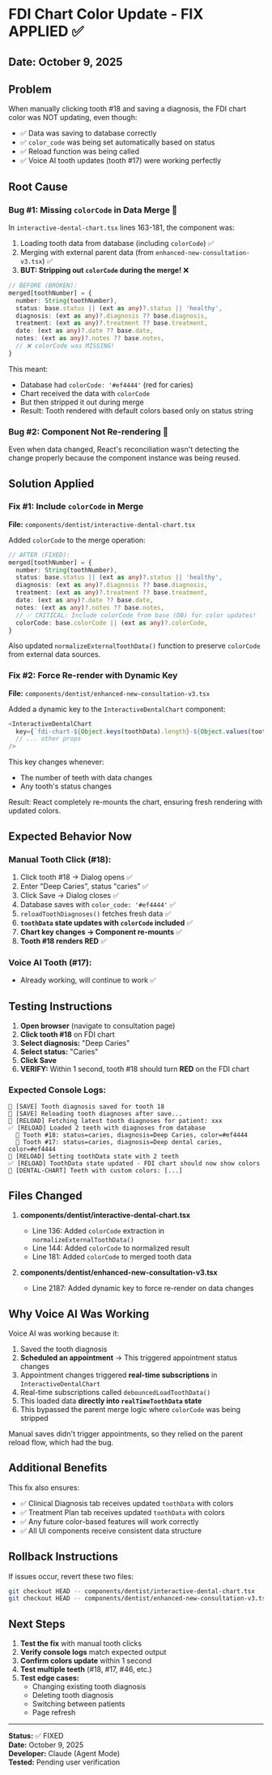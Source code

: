 # FDI Chart Color Update - FIX APPLIED ✅

## Date: October 9, 2025

## Problem
When manually clicking tooth #18 and saving a diagnosis, the FDI chart color was NOT updating, even though:
- ✅ Data was saving to database correctly
- ✅ `color_code` was being set automatically based on status
- ✅ Reload function was being called
- ✅ Voice AI tooth updates (tooth #17) were working perfectly

## Root Cause

### Bug #1: Missing `colorCode` in Data Merge 🐛
In `interactive-dental-chart.tsx` lines 163-181, the component was:
1. Loading tooth data from database (including `colorCode`) ✅
2. Merging with external parent data (from `enhanced-new-consultation-v3.tsx`) ✅
3. **BUT: Stripping out `colorCode` during the merge!** ❌

```typescript
// BEFORE (BROKEN):
merged[toothNumber] = {
  number: String(toothNumber),
  status: base.status || (ext as any)?.status || 'healthy',
  diagnosis: (ext as any)?.diagnosis ?? base.diagnosis,
  treatment: (ext as any)?.treatment ?? base.treatment,
  date: (ext as any)?.date ?? base.date,
  notes: (ext as any)?.notes ?? base.notes,
  // ❌ colorCode was MISSING!
}
```

This meant:
- Database had `colorCode: '#ef4444'` (red for caries)
- Chart received the data with `colorCode`
- But then stripped it out during merge
- Result: Tooth rendered with default colors based only on status string

### Bug #2: Component Not Re-rendering 🐛
Even when data changed, React's reconciliation wasn't detecting the change properly because the component instance was being reused.

## Solution Applied

### Fix #1: Include `colorCode` in Merge
**File:** `components/dentist/interactive-dental-chart.tsx`

Added `colorCode` to the merge operation:

```typescript
// AFTER (FIXED):
merged[toothNumber] = {
  number: String(toothNumber),
  status: base.status || (ext as any)?.status || 'healthy',
  diagnosis: (ext as any)?.diagnosis ?? base.diagnosis,
  treatment: (ext as any)?.treatment ?? base.treatment,
  date: (ext as any)?.date ?? base.date,
  notes: (ext as any)?.notes ?? base.notes,
  // ✅ CRITICAL: Include colorCode from base (DB) for color updates!
  colorCode: base.colorCode || (ext as any)?.colorCode,
}
```

Also updated `normalizeExternalToothData()` function to preserve `colorCode` from external data sources.

### Fix #2: Force Re-render with Dynamic Key
**File:** `components/dentist/enhanced-new-consultation-v3.tsx`

Added a dynamic key to the `InteractiveDentalChart` component:

```typescript
<InteractiveDentalChart
  key={`fdi-chart-${Object.keys(toothData).length}-${Object.values(toothData).map(t => t.status).join('-')}`}
  // ... other props
/>
```

This key changes whenever:
- The number of teeth with data changes
- Any tooth's status changes

Result: React completely re-mounts the chart, ensuring fresh rendering with updated colors.

## Expected Behavior Now

### Manual Tooth Click (#18):
1. Click tooth #18 → Dialog opens ✅
2. Enter "Deep Caries", status "caries" ✅
3. Click Save → Dialog closes ✅
4. Database saves with `color_code: '#ef4444'` ✅
5. `reloadToothDiagnoses()` fetches fresh data ✅
6. **`toothData` state updates with `colorCode` included** ✅
7. **Chart key changes → Component re-mounts** ✅
8. **Tooth #18 renders RED** ✅

### Voice AI Tooth (#17):
- Already working, will continue to work ✅

## Testing Instructions

1. **Open browser** (navigate to consultation page)
2. **Click tooth #18** on FDI chart
3. **Select diagnosis:** "Deep Caries"
4. **Select status:** "Caries"
5. **Click Save**
6. **VERIFY:** Within 1 second, tooth #18 should turn **RED** on the FDI chart

### Expected Console Logs:
```
💾 [SAVE] Tooth diagnosis saved for tooth 18
🔄 [SAVE] Reloading tooth diagnoses after save...
🔄 [RELOAD] Fetching latest tooth diagnoses for patient: xxx
✅ [RELOAD] Loaded 2 teeth with diagnoses from database
  🦷 Tooth #18: status=caries, diagnosis=Deep Caries, color=#ef4444
  🦷 Tooth #17: status=caries, diagnosis=Deep dental caries, color=#ef4444
💾 [RELOAD] Setting toothData state with 2 teeth
✅ [RELOAD] ToothData state updated - FDI chart should now show colors
🎨 [DENTAL-CHART] Teeth with custom colors: [...]
```

## Files Changed

1. **components/dentist/interactive-dental-chart.tsx**
   - Line 136: Added `colorCode` extraction in `normalizeExternalToothData()`
   - Line 144: Added `colorCode` to normalized result
   - Line 181: Added `colorCode` to merged tooth data

2. **components/dentist/enhanced-new-consultation-v3.tsx**
   - Line 2187: Added dynamic key to force re-render on data changes

## Why Voice AI Was Working

Voice AI was working because it:
1. Saved the tooth diagnosis
2. **Scheduled an appointment** → This triggered appointment status changes
3. Appointment changes triggered **real-time subscriptions** in `InteractiveDentalChart`
4. Real-time subscriptions called `debouncedLoadToothData()`
5. This loaded data **directly into `realTimeToothData` state**
6. This bypassed the parent merge logic where `colorCode` was being stripped

Manual saves didn't trigger appointments, so they relied on the parent reload flow, which had the bug.

## Additional Benefits

This fix also ensures:
- ✅ Clinical Diagnosis tab receives updated `toothData` with colors
- ✅ Treatment Plan tab receives updated `toothData` with colors
- ✅ Any future color-based features will work correctly
- ✅ All UI components receive consistent data structure

## Rollback Instructions

If issues occur, revert these two files:
```bash
git checkout HEAD -- components/dentist/interactive-dental-chart.tsx
git checkout HEAD -- components/dentist/enhanced-new-consultation-v3.tsx
```

## Next Steps

1. **Test the fix** with manual tooth clicks
2. **Verify console logs** match expected output
3. **Confirm colors update** within 1 second
4. **Test multiple teeth** (#18, #17, #46, etc.)
5. **Test edge cases:**
   - Changing existing tooth diagnosis
   - Deleting tooth diagnosis
   - Switching between patients
   - Page refresh

---

**Status:** ✅ FIXED  
**Date:** October 9, 2025  
**Developer:** Claude (Agent Mode)  
**Tested:** Pending user verification
